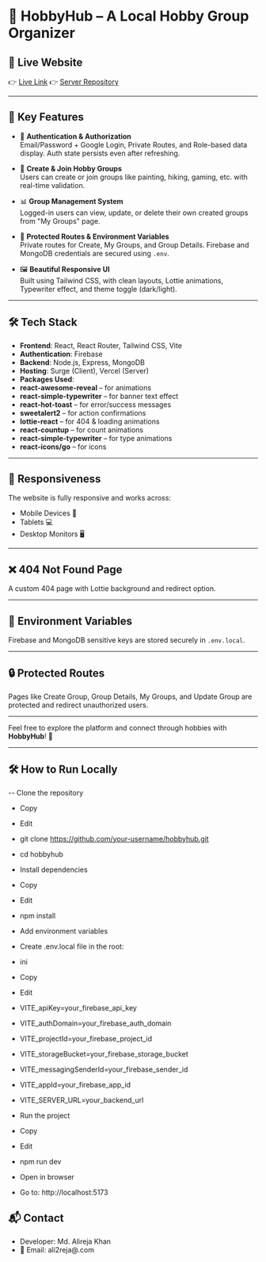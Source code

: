 # 🌟 HobbyHub – A Local Hobby Group Organizer

## 🔗 Live Website

👉 [Live Link](https://hobbyhub-app.web.app/)
👉 [Server Repository](https://github.com/Programming-Hero-Web-Course4/b11a10-server-side-Alireja-khan)

---

## 📌 Key Features

- 👤 **Authentication & Authorization**  
  Email/Password + Google Login, Private Routes, and Role-based data display. Auth state persists even after refreshing.

- 🧩 **Create & Join Hobby Groups**  
  Users can create or join groups like painting, hiking, gaming, etc. with real-time validation.

- 📊 **Group Management System**  
  Logged-in users can view, update, or delete their own created groups from "My Groups" page.

- 🔐 **Protected Routes & Environment Variables**  
  Private routes for Create, My Groups, and Group Details. Firebase and MongoDB credentials are secured using `.env`.

- 🖼️ **Beautiful Responsive UI**  
  Built using Tailwind CSS, with clean layouts, Lottie animations, Typewriter effect, and theme toggle (dark/light).

---

## 🛠️ Tech Stack

- **Frontend**: React, React Router, Tailwind CSS, Vite
- **Authentication**: Firebase
- **Backend**: Node.js, Express, MongoDB
- **Hosting**: Surge (Client), Vercel (Server)
- **Packages Used**:
- **react-awesome-reveal** – for animations
- **react-simple-typewriter** – for banner text effect
- **react-hot-toast** – for error/success messages
- **sweetalert2** – for action confirmations
- **lottie-react** – for 404 & loading animations
- **react-countup** – for count animations
- **react-simple-typewriter** – for type animations
- **react-icons/go** – for icons

---

## 📱 Responsiveness

The website is fully responsive and works across:

- Mobile Devices 📱  
- Tablets 💻  
- Desktop Monitors 🖥️  

---

## ❌ 404 Not Found Page

A custom 404 page with Lottie background and redirect option.

---

## 📝 Environment Variables

Firebase and MongoDB sensitive keys are stored securely in `.env.local`.

---

## 🔒 Protected Routes

Pages like Create Group, Group Details, My Groups, and Update Group are protected and redirect unauthorized users.

---

Feel free to explore the platform and connect through hobbies with **HobbyHub**! 🚀

---

## 🛠 How to Run Locally
-- Clone the repository

- Copy
- Edit
- git clone https://github.com/your-username/hobbyhub.git
- cd hobbyhub
- Install dependencies

- Copy
- Edit
- npm install
- Add environment variables
- Create .env.local file in the root:

- ini
- Copy
- Edit
- VITE_apiKey=your_firebase_api_key
- VITE_authDomain=your_firebase_auth_domain
- VITE_projectId=your_firebase_project_id
- VITE_storageBucket=your_firebase_storage_bucket
- VITE_messagingSenderId=your_firebase_sender_id
- VITE_appId=your_firebase_app_id
- VITE_SERVER_URL=your_backend_url
- Run the project

- Copy
- Edit
- npm run dev
- Open in browser
- Go to: http://localhost:5173

## 📬 Contact
- Developer: Md. Alireja Khan
- 📧 Email: ali2reja@.com
